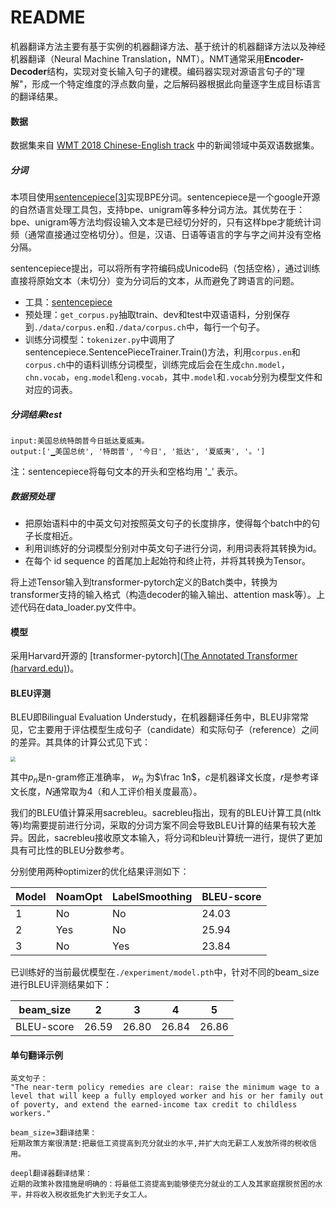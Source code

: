 # README

机器翻译方法主要有基于实例的机器翻译方法、基于统计的机器翻译方法以及神经机器翻译（Neural Machine Translation，NMT）。NMT通常采用**Encoder-Decoder**结构，实现对变长输入句子的建模。编码器实现对源语言句子的"理解"，形成一个特定维度的浮点数向量，之后解码器根据此向量逐字生成目标语言的翻译结果。

#### 数据

数据集来自 [WMT 2018 Chinese-English track](http://statmt.org/wmt18/translation-task.html) 中的新闻领域中英双语数据集。

##### 分词

本项目使用[sentencepiece](https://link.zhihu.com/?target=https%3A//github.com/google/sentencepiece)[[3\]](https://zhuanlan.zhihu.com/p/347061440#ref_3)实现BPE分词。sentencepiece是一个google开源的自然语言处理工具包，支持bpe、unigram等多种分词方法。其优势在于：bpe、unigram等方法均假设输入文本是已经切分好的，只有这样bpe才能统计词频（通常直接通过空格切分）。但是，汉语、日语等语言的字与字之间并没有空格分隔。

sentencepiece提出，可以将所有字符编码成Unicode码（包括空格），通过训练直接将原始文本（未切分）变为分词后的文本，从而避免了跨语言的问题。

- 工具：[sentencepiece](https://github.com/google/sentencepiece)
- 预处理：`get_corpus.py`抽取train、dev和test中双语语料，分别保存到`./data/corpus.en`和`./data/corpus.ch`中，每行一个句子。
- 训练分词模型：`tokenizer.py`中调用了sentencepiece.SentencePieceTrainer.Train()方法，利用`corpus.en`和`corpus.ch`中的语料训练分词模型，训练完成后会在生成`chn.model`，`chn.vocab`，`eng.model`和`eng.vocab`，其中`.model`和`.vocab`分别为模型文件和对应的词表。

##### 分词结果test

```
input:美国总统特朗普今日抵达夏威夷。
output:['▁美国总统', '特朗普', '今日', '抵达', '夏威夷', '。']
```

注：sentencepiece将每句文本的开头和空格均用 '_' 表示。

##### 数据预处理

- 把原始语料中的中英文句对按照英文句子的长度排序，使得每个batch中的句子长度相近。
- 利用训练好的分词模型分别对中英文句子进行分词，利用词表将其转换为id。
- 在每个 id sequence 的首尾加上起始符和终止符，并将其转换为Tensor。

将上述Tensor输入到transformer-pytorch定义的Batch类中，转换为transformer支持的输入格式（构造decoder的输入输出、attention mask等）。上述代码在data_loader.py文件中。

#### 模型

采用Harvard开源的 [transformer-pytorch]([The Annotated Transformer (harvard.edu)](http://nlp.seas.harvard.edu/2018/04/03/attention.html))。

#### BLEU评测

BLEU即Bilingual Evaluation Understudy，在机器翻译任务中，BLEU非常常见，它主要用于评估模型生成句子（candidate）和实际句子（reference）之间的差异。其具体的计算公式见下式：

<img src="D:\astudy\NLTK\bleu公式.PNG" style="zoom: 50%;" />

其中$p_n$是n-gram修正准确率， $w_n$ 为$\frac 1n$，$c$是机器译文长度，$r$是参考译文长度，$N$通常取为4（和人工评价相关度最高）。

我们的BLEU值计算采用sacrebleu。sacrebleu指出，现有的BLEU计算工具(nltk等)均需要提前进行分词，采取的分词方案不同会导致BLEU计算的结果有较大差异。因此，sacrebleu接收原文本输入，将分词和bleu计算统一进行，提供了更加具有可比性的BLEU分数参考。

分别使用两种optimizer的优化结果评测如下：

| Model | NoamOpt | LabelSmoothing | BLEU-score |
| ----- | ------- | -------------- | ---------- |
| 1     | No      | No             | 24.03      |
| 2     | Yes     | No             | 25.94      |
| 3     | No      | Yes            | 23.84      |

已训练好的当前最优模型在`./experiment/model.pth`中，针对不同的beam_size进行BLEU评测结果如下：

| beam_size  | 2     | 3     | 4     | 5     |
| ---------- | ----- | ----- | ----- | ----- |
| BLEU-score | 26.59 | 26.80 | 26.84 | 26.86 |

#### 单句翻译示例

```
英文句子：
"The near-term policy remedies are clear: raise the minimum wage to a level that will keep a fully employed worker and his or her family out of poverty, and extend the earned-income tax credit to childless workers."

beam_size=3翻译结果：
短期政策方案很清楚:把最低工资提高到充分就业的水平,并扩大向无薪工人发放所得的税收信用。

deepl翻译器翻译结果：
近期的政策补救措施是明确的：将最低工资提高到能够使充分就业的工人及其家庭摆脱贫困的水平，并将收入税收抵免扩大到无子女工人。
```


